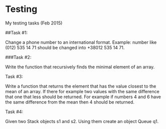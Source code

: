# Testing
My testing tasks (Feb 2015)

##Task #1:

Change a phone number to an international format.
Example: number like (012) 535 14 71 should be changed into +38012 535 14 71.

###Task #2:

Write the function that recursively finds the minimal element of an array.

Task #3:

Write a function that returns the element that has the value closest to the mean of an array. If there for example two values with the same difference that one that less should be returned. For example if numbers 4 and 6 have the same difference from the mean then 4 should be returned.

Task #4:

Given two Stack objects s1 and s2. Using them create an object Queue q1. 
